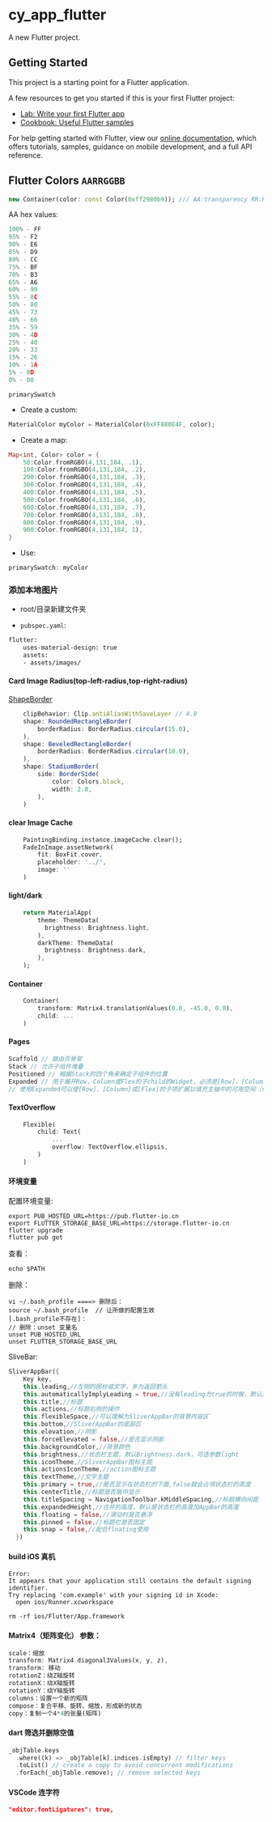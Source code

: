# cy_app_flutter

A new Flutter project.

## Getting Started

This project is a starting point for a Flutter application.

A few resources to get you started if this is your first Flutter project:

- [Lab: Write your first Flutter app](https://flutter.dev/docs/get-started/codelab)
- [Cookbook: Useful Flutter samples](https://flutter.dev/docs/cookbook)

For help getting started with Flutter, view our
[online documentation](https://flutter.dev/docs), which offers tutorials,
samples, guidance on mobile development, and a full API reference.

## Flutter Colors `AARRGGBB`

```Dart
new Container(color: const Color(0xff2980b9)); /// AA:transparency RR:Red  GG:Green    BB:Blue
```

AA hex values:

```js
100% - FF
95% - F2
90% - E6
85% - D9
80% - CC
75% - BF
70% - B3
65% - A6
60% - 99
55% - 8C
50% - 80
45% - 73
40% - 66
35% - 59
30% - 4D
25% - 40
20% - 33
15% - 26
10% - 1A
5% - 0D
0% - 00
```

`primarySwatch`

- Create a custom:

```Dart
MaterialColor myColor = MaterialColor(0xFF880E4F, color);
```

- Create a map:

```Dart
Map<int, Color> color = {
    50:Color.fromRGBO(4,131,184, .1),
    100:Color.fromRGBO(4,131,184, .2),
    200:Color.fromRGBO(4,131,184, .3),
    300:Color.fromRGBO(4,131,184, .4),
    400:Color.fromRGBO(4,131,184, .5),
    500:Color.fromRGBO(4,131,184, .6),
    600:Color.fromRGBO(4,131,184, .7),
    700:Color.fromRGBO(4,131,184, .8),
    800:Color.fromRGBO(4,131,184, .9),
    900:Color.fromRGBO(4,131,184, 1),
}
```

- Use:

```Dart
primarySwatch: myColor
```

### 添加本地图片

- root/目录新建文件夹

- `pubspec.yaml`:

```xml
flutter:
    uses-material-design: true
    assets:
    - assets/images/
```

#### Card Image Radius(top-left-radius,top-right-radius)

[ShapeBorder](https://api.flutter.dev/flutter/painting/ShapeBorder-class.html)

```js
    clipBehavior: Clip.antiAliasWithSaveLayer // 4.0
    shape: RoundedRectangleBorder(
        borderRadius: BorderRadius.circular(15.0),
    ),
    shape: BeveledRectangleBorder(
        borderRadius: BorderRadius.circular(10.0),
    ),
    shape: StadiumBorder(
        side: BorderSide(
            color: Colors.black,
            width: 2.0,
        ),
    )
```

#### clear Image Cache

```dart
    PaintingBinding.instance.imageCache.clear();
    FadeInImage.assetNetwork(
        fit: BoxFit.cover,
        placeholder: '../',
        image: ''
    )
```

#### light/dark

```dart
    return MaterialApp(
        theme: ThemeData(
          brightness: Brightness.light,
        ),
        darkTheme: ThemeData(
          brightness: Brightness.dark,
        ),
    );
```

#### Container

```dart
    Container(
        transform: Matrix4.translationValues(0.0, -45.0, 0.0),
        child: ...
    )
```

#### Pages

```dart
Scaffold // 路由页骨架
Stack // 允许子组件堆叠
Positioned // 根据Stack的四个角来确定子组件的位置
Expanded // 用于展开Row，Column或Flex的子child的Widget。必须是[Row]，[Column]或[Flex]的后代
// 使用Expanded可以使[Row]，[Column]或[Flex]的子项扩展以填充主轴中的可用空间（例如，水平用[Row]或垂直用[Column]）。
```

#### TextOverflow

```dart
    Flexible(
        child: Text(
            ...
            overflow: TextOverflow.ellipsis,
        )
    )
```

#### 环境变量

配置环境变量:

```shell
export PUB_HOSTED_URL=https://pub.flutter-io.cn
export FLUTTER_STORAGE_BASE_URL=https://storage.flutter-io.cn
flutter upgrade
flutter pub get
```

查看：

```shell
echo $PATH
```

删除：

```shell
vi ~/.bash_profile ====> 删除后：
source ~/.bash_profile  // 让所做的配置生效
[.bash_profile不存在]：
// 删除：unset 变量名
unset PUB_HOSTED_URL
unset FLUTTER_STORAGE_BASE_URL
```

SliveBar:

```dart
SliverAppBar({
    Key key,
    this.leading,//左侧的图标或文字，多为返回箭头
    this.automaticallyImplyLeading = true,//没有leading为true的时候，默认返回箭头，没有leading且为false，则显示title
    this.title,//标题
    this.actions,//标题右侧的操作
    this.flexibleSpace,//可以理解为SliverAppBar的背景内容区
    this.bottom,//SliverAppBar的底部区
    this.elevation,//阴影
    this.forceElevated = false,//是否显示阴影
    this.backgroundColor,//背景颜色
    this.brightness,//状态栏主题，默认Brightness.dark，可选参数light
    this.iconTheme,//SliverAppBar图标主题
    this.actionsIconTheme,//action图标主题
    this.textTheme,//文字主题
    this.primary = true,//是否显示在状态栏的下面,false就会占领状态栏的高度
    this.centerTitle,//标题是否居中显示
    this.titleSpacing = NavigationToolbar.kMiddleSpacing,//标题横向间距
    this.expandedHeight,//合并的高度，默认是状态栏的高度加AppBar的高度
    this.floating = false,//滑动时是否悬浮
    this.pinned = false,//标题栏是否固定
    this.snap = false,//配合floating使用
  })
```
#### build iOS 真机
```shell
Error:
It appears that your application still contains the default signing identifier.
Try replacing 'com.example' with your signing id in Xcode:
  open ios/Runner.xcworkspace
```
`rm -rf ios/Flutter/App.framework`

#### Matrix4（矩阵变化） 参数：
```dart
scale：缩放
transform: Matrix4.diagonal3Values(x, y, z),
transform: 移动
rotationZ：绕Z轴旋转
rotationX：绕X轴旋转
rotationY：绕Y轴旋转
columns：设置一个新的矩阵
compose：复合平移、旋转、缩放，形成新的状态
copy：复制一个4*4的张量(矩阵)
```

#### dart 筛选并删除空值
```dart
_objTable.keys
  .where((k) => _objTable[k].indices.isEmpty) // filter keys
  .toList() // create a copy to avoid concurrent modifications
  .forEach(_objTable.remove); // remove selected keys
```

#### VSCode 连字符
```json
"editor.fontLigatures": true,
```